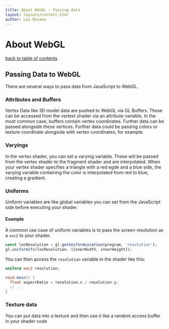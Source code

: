 ```yaml
---
title: About WebGL – Passing data
layout: layouts/content.html
author: Lea Rosema
---
```


# About WebGL

[back to table of contents](../)

## Passing Data to WebGL

There are several ways to pass data from JavaScript to WebGL.

### Attributes and Buffers

Vertex Data like 3D model data are pushed to WebGL via GL Buffers. These can be accessed from the vertext shader via an attribute variable. In the most common case, buffers contain vertex coordinates. Further data can be passed alongside these vertices. Further data could be passing colors or texture coordinate alongside with vertex coordinates, for example.

### Varyings

In the vertex shader, you can set a varying variable. These will be passed from the vertex shader to the fragment shader and are interpolated. When your vertex shader specifies a triangle with a red egde and a blue side, the varying variable containing the color is interpolated from red to blue, creating a gradient.

### Uniforms

Uniform variables are like global variables you can set from the JavaScript side before executing your shader.

#### Example

A common use case of uniform variables is to pass the screen resolution as a `vec2` to your shader.

```js
const locResolution = gl.getUniformLocation(program, 'resolution');
gl.uniform2fv(locResolution, [innerWidth, innerHeight]);
```

You can then access the `resolution` variable in the shader like this:

```glsl
uniform vec2 resolution;

void main() {
  float aspectRatio = resolution.x / resolution.y;
  // ...
}
```

### Texture data

You can put data into a texture and then use it like a random access buffer in your shader code
